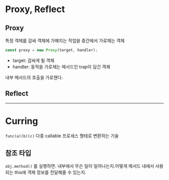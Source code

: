 # Proxy, Reflect

## Proxy

특정 객체를 감싸 객체에 가해지는 작업을 중간에서 가로채는 객체

```js
const proxy = new Proxy(target, handler);
```

- target: 감싸게 될 객체
- handler: 동작을 가로채는 메서드인 trap이 담긴 객체

내부 메서드의 호출을 가로챈다.

## Reflect

<hr />

# Curring

`func(a)(b)(c)` 다중 callable 프로세스 형태로 변환하는 기술

## 참조 타입

`obj.method()` 를 실행하면. 내부에서 무슨 일이 일어나는지.어떻게 메서드 내에서 사용되는 this에 객체 정보를 전달해줄 수 있는지.
